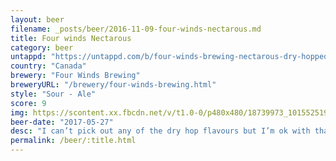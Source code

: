 ```yaml
---
layout: beer
filename: _posts/beer/2016-11-09-four-winds-nectarous.md
title: Four winds Nectarous
category: beer
untappd: "https://untappd.com/b/four-winds-brewing-nectarous-dry-hopped-sour--2016-/1452233"
country: "Canada"
brewery: "Four Winds Brewing"
breweryURL: "/brewery/four-winds-brewing.html"
style: "Sour - Ale"
score: 9
img: https://scontent.xx.fbcdn.net/v/t1.0-0/p480x480/18739973_10155251934533745_7278675421876184352_n.jpg?oh=f9a776111140e3416f9eba965671b702&oe=5B2F1AA7
beer-date: "2017-05-27"
desc: "I can’t pick out any of the dry hop flavours but I’m ok with that because it’s a delicious sour. The kind of sour which gets it right without bothering to worry about hiding it with fruit. It’s hard to say much about this because I don’t have much to compare it to. Definitely worth a try for anyone who feels like experimenting with sours"
permalink: /beer/:title.html
---
```


